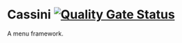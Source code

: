 # Cassini [![Quality Gate Status](https://sonarqube.lutto.dev/api/project_badges/measure?project=Cassini&metric=alert_status&token=sqb_cc20bedc840adc9569e43115f26249eddbbff02e)](https://sonarqube.lutto.dev/dashboard?id=Cassini)

A menu framework.